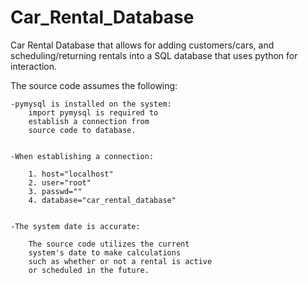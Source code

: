 # Car_Rental_Database
Car Rental Database that allows for adding customers/cars, and scheduling/returning rentals into a SQL database that uses python for interaction.

The source code assumes the following:

	-pymysql is installed on the system:
		import pymysql is required to 
		establish a connection from 
		source code to database. 


	-When establishing a connection: 

		1. host="localhost"
		2. user="root"
		3. passwd=""
		4. database="car_rental_database"


	-The system date is accurate:
		
		The source code utilizes the current
		system's date to make calculations 
		such as whether or not a rental is active
		or scheduled in the future.  

